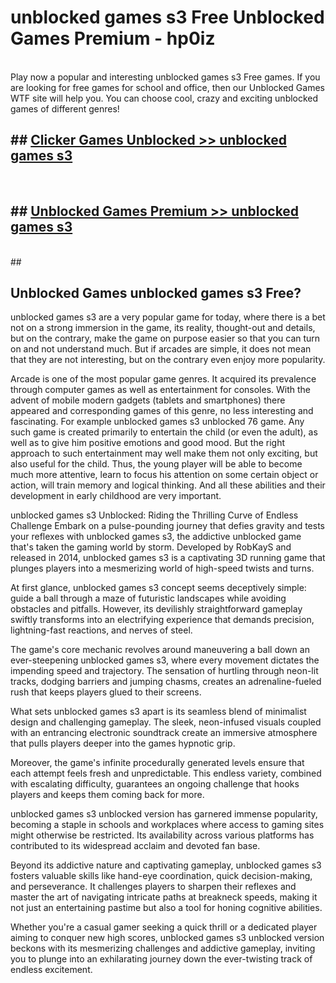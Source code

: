 # unblocked games s3 Free Unblocked Games Premium - hp0iz <br>
<br>
Play now a popular and interesting unblocked games s3 Free games. If you are looking for free games for school and office, then our Unblocked Games WTF site will help you. You can choose cool, crazy and exciting unblocked games of different genres!


## ##  [Clicker Games Unblocked >> unblocked games s3](http://freeplayer.one?title=unblocked_games_s3&ref=M1)
  <br>

##  ## [Unblocked Games Premium >> unblocked games s3](http://freeplayer.one?title=unblocked_games_s3&ref=M1)
  <br>
  ##



## Unblocked Games unblocked games s3 Free?

unblocked games s3 are a very popular game for today, where there is a bet not on a strong immersion in the game, its reality, thought-out and details, but on the contrary, make the game on purpose easier so that you can turn on and not understand much. But if arcades are simple, it does not mean that they are not interesting, but on the contrary even enjoy more popularity.

Arcade is one of the most popular game genres. It acquired its prevalence through computer games as well as entertainment for consoles. With the advent of mobile modern gadgets (tablets and smartphones) there appeared and corresponding games of this genre, no less interesting and fascinating. For example unblocked games s3 unblocked 76 game. Any such game is created primarily to entertain the child (or even the adult), as well as to give him positive emotions and good mood. But the right approach to such entertainment may well make them not only exciting, but also useful for the child. Thus, the young player will be able to become much more attentive, learn to focus his attention on some certain object or action, will train memory and logical thinking. And all these abilities and their development in early childhood are very important.

unblocked games s3 Unblocked: Riding the Thrilling Curve of Endless Challenge
Embark on a pulse-pounding journey that defies gravity and tests your reflexes with unblocked games s3, the addictive unblocked game that's taken the gaming world by storm. Developed by RobKayS and released in 2014, unblocked games s3 is a captivating 3D running game that plunges players into a mesmerizing world of high-speed twists and turns.

At first glance, unblocked games s3 concept seems deceptively simple: guide a ball through a maze of futuristic landscapes while avoiding obstacles and pitfalls. However, its devilishly straightforward gameplay swiftly transforms into an electrifying experience that demands precision, lightning-fast reactions, and nerves of steel.

The game's core mechanic revolves around maneuvering a ball down an ever-steepening unblocked games s3, where every movement dictates the impending speed and trajectory. The sensation of hurtling through neon-lit tracks, dodging barriers and jumping chasms, creates an adrenaline-fueled rush that keeps players glued to their screens.

What sets unblocked games s3 apart is its seamless blend of minimalist design and challenging gameplay. The sleek, neon-infused visuals coupled with an entrancing electronic soundtrack create an immersive atmosphere that pulls players deeper into the games hypnotic grip.

Moreover, the game's infinite procedurally generated levels ensure that each attempt feels fresh and unpredictable. This endless variety, combined with escalating difficulty, guarantees an ongoing challenge that hooks players and keeps them coming back for more.

unblocked games s3 unblocked version has garnered immense popularity, becoming a staple in schools and workplaces where access to gaming sites might otherwise be restricted. Its availability across various platforms has contributed to its widespread acclaim and devoted fan base.

Beyond its addictive nature and captivating gameplay, unblocked games s3 fosters valuable skills like hand-eye coordination, quick decision-making, and perseverance. It challenges players to sharpen their reflexes and master the art of navigating intricate paths at breakneck speeds, making it not just an entertaining pastime but also a tool for honing cognitive abilities.

Whether you're a casual gamer seeking a quick thrill or a dedicated player aiming to conquer new high scores, unblocked games s3 unblocked version beckons with its mesmerizing challenges and addictive gameplay, inviting you to plunge into an exhilarating journey down the ever-twisting track of endless excitement.